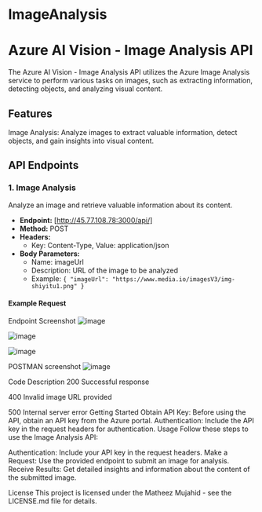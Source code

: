# ImageAnalysis
# Azure AI Vision - Image Analysis API

The Azure AI Vision - Image Analysis API utilizes the Azure Image Analysis service to perform various tasks on images, such as extracting information, detecting objects, and analyzing visual content.

## Features

Image Analysis: Analyze images to extract valuable information, detect objects, and gain insights into visual content.

## API Endpoints

### 1. Image Analysis

Analyze an image and retrieve valuable information about its content.

- **Endpoint:** [http://45.77.108.78:3000/api/]
- **Method:** POST
- **Headers:**
  - Key: Content-Type, Value: application/json
- **Body Parameters:**
  - Name: imageUrl
  - Description: URL of the image to be analyzed
  - Example: `{ "imageUrl": "https://www.media.io/imagesV3/img-shiyitu1.png" }`

#### Example Request

Endpoint Screenshot
![image](https://github.com/matheezmujahid/ImageAnalysis/assets/143556031/48031aa4-19e2-426a-91b8-d74bc5423ef9)

![image](https://github.com/matheezmujahid/ImageAnalysis/assets/143556031/f6a8dc2c-9f19-44e7-9609-1bf474cab13f)

![image](https://github.com/matheezmujahid/ImageAnalysis/assets/143556031/8efc2b6a-c99c-42c4-baed-297537aeaac2)

POSTMAN screenshot
![image](https://github.com/matheezmujahid/ImageAnalysis/assets/143556031/37435af4-87d3-4235-bab6-bf1c740f2623)

Code	Description	
200	Successful response


400	Invalid image URL provided

500	Internal server error
Getting Started
Obtain API Key: Before using the API, obtain an API key from the Azure portal.
Authentication: Include the API key in the request headers for authentication.
Usage
Follow these steps to use the Image Analysis API:

Authentication: Include your API key in the request headers.
Make a Request: Use the provided endpoint to submit an image for analysis.
Receive Results: Get detailed insights and information about the content of the submitted image.

License
This project is licensed under the Matheez Mujahid - see the LICENSE.md file for details.
